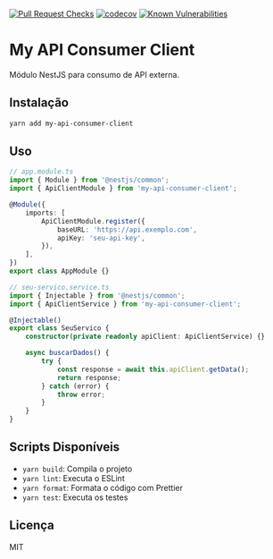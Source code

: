 [![Pull Request Checks](https://github.com/{seu-usuario}/{seu-repo}/actions/workflows/pull-request.yml/badge.svg)](https://github.com/{seu-usuario}/{seu-repo}/actions/workflows/pull-request.yml)
[![codecov](https://codecov.io/gh/{seu-usuario}/{seu-repo}/branch/main/graph/badge.svg)](https://codecov.io/gh/{seu-usuario}/{seu-repo})
[![Known Vulnerabilities](https://snyk.io/test/github/{seu-usuario}/{seu-repo}/badge.svg)](https://snyk.io/test/github/{seu-usuario}/{seu-repo})

# My API Consumer Client

Módulo NestJS para consumo de API externa.

## Instalação

```bash
yarn add my-api-consumer-client
```

## Uso

```typescript
// app.module.ts
import { Module } from '@nestjs/common';
import { ApiClientModule } from 'my-api-consumer-client';

@Module({
	imports: [
		ApiClientModule.register({
			baseURL: 'https://api.exemplo.com',
			apiKey: 'seu-api-key',
		}),
	],
})
export class AppModule {}

// seu-servico.service.ts
import { Injectable } from '@nestjs/common';
import { ApiClientService } from 'my-api-consumer-client';

@Injectable()
export class SeuServico {
	constructor(private readonly apiClient: ApiClientService) {}

	async buscarDados() {
		try {
			const response = await this.apiClient.getData();
			return response;
		} catch (error) {
			throw error;
		}
	}
}
```

## Scripts Disponíveis

- `yarn build`: Compila o projeto
- `yarn lint`: Executa o ESLint
- `yarn format`: Formata o código com Prettier
- `yarn test`: Executa os testes

## Licença

MIT
